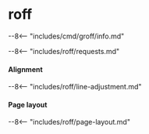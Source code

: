 # roff

--8<-- "includes/cmd/groff/info.md"

--8<-- "includes/roff/requests.md"

#### Alignment

--8<-- "includes/roff/line-adjustment.md"

#### Page layout

--8<-- "includes/roff/page-layout.md"

